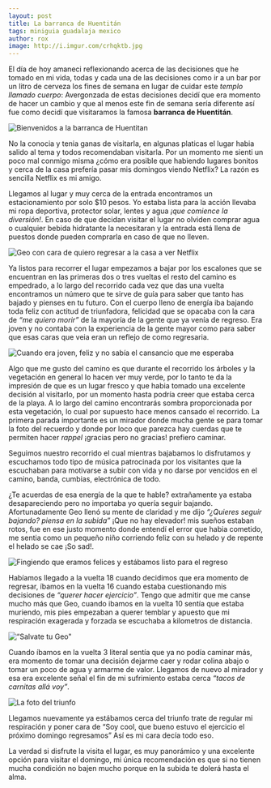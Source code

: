 ```yaml
---
layout: post
title: La barranca de Huentitán
tags: miniguia guadalaja mexico 
author: rox
image: http://i.imgur.com/crhqktb.jpg
---
```


El día de hoy amaneci reflexionando acerca de las decisiones que he tomado en mi vida, todas y cada una de las decisiones como ir a un bar por un litro de cerveza los fines de semana en lugar de cuidar este *templo llamado cuerpo*: Avergonzada de estas decisiones decidí que era momento de hacer un cambio y que al menos este fin de semana sería diferente así fue como decidí que visitaramos la famosa **barranca de Huentitán**.

![Bienvenidos a la barranca de Huentitan](http://i.imgur.com/nn2oRw2.jpg)

No la conocia y tenia ganas de visitarla, en algunas platicas el lugar habia salido al tema y todos recomendaban visitarla. Por un momento me sienti un poco mal conmigo misma ¿cómo era posible que habiendo lugares bonitos y cerca de la casa prefería pasar mis domingos viendo Netflix? La razón es sencilla Netflix es mi amigo.

Llegamos al lugar y muy cerca de la entrada encontramos un estacionamiento por solo $10 pesos. Yo estaba lista para la acción llevaba mi ropa deportiva, protector solar, lentes y agua *¡que comience la diversión!*. En caso de que decidan visitar el lugar no olviden comprar agua o cualquier bebida hidratante la necesitaran y la entrada está llena de puestos donde pueden comprarla en caso de que no lleven. 

![Geo con cara de quiero regresar a la casa a ver Netflix](http://i.imgur.com/r3OJLJU.jpg) 

Ya listos para recorrer el lugar empezamos a bajar por los escalones que se encuentran en las primeras dos o tres vueltas el resto del camino es empedrado, a lo largo del recorrido cada vez que das una vuelta encontramos un número que te sirve de guía para saber que tanto has bajado y pienses en tu futuro. Con el cuerpo lleno de energía iba bajando toda feliz con actitud de triunfadora, felicidad que se opacaba con la cara de *“me quiero morir”* de la mayoría de la gente que ya venía de regreso. Era joven y no contaba con la experiencia de la gente mayor como para saber que esas caras que veia eran un reflejo de como regresaria.

![Cuando era joven, feliz y no sabía el cansancio que me esperaba](http://i.imgur.com/0t2hP18.jpg)

Algo que me gusto del camino es que durante el recorrido los árboles y la vegetación en general lo hacen ver muy verde, por lo tanto te da la impresión de que es un lugar fresco y que habia tomado una excelente decisión al visitarlo, por un momento hasta podría creer que estaba cerca de la playa. A lo largo del camino encontrarás sombra proporcionada por esta vegetación, lo cual por supuesto hace menos cansado el recorrido.
La primera parada importante es un mirador donde mucha gente se para tomar la foto del recuerdo y donde por loco que parezca hay cuerdas que te permiten hacer *rappel* ¡gracias pero no gracias! prefiero caminar.

Seguimos nuestro recorrido el cual mientras bajabamos lo disfrutamos y escuchamos todo tipo de música patrocinada por los visitantes que la escuchaban para motivarse a subir con vida y no darse por vencidos en el camino, banda, cumbias, electrónica de todo.

¿Te acuerdas de esa energía de la que te hable? extrañamente ya estaba desapareciendo pero no importaba yo quería seguir bajando. Afortunadamente Geo llenó su mente de claridad y me dijo *“¿Quieres seguir bajando? piensa en la subida”* ¡Que no hay elevador! mis sueños estaban rotos, fue en ese justo momento donde entendí el error que habia cometido, me sentia como un pequeño niño corriendo feliz con su helado y de repente el helado se cae ¡So sad!.

![Fingiendo que eramos felices y estábamos listo para el regreso](http://i.imgur.com/KagGezp.jpg)

Habíamos llegado a la vuelta 18 cuando decidimos que era momento de regresar, íbamos en la vuelta 16 cuando estaba cuestionando mis decisiones de *“querer hacer ejercicio”*. Tengo que admitir que me canse mucho más que Geo, cuando ibamos en la vuelta 10 sentía que estaba muriendo, mis pies empezaban a querer temblar y apuesto que mi respiración exagerada y forzada se escuchaba a kilometros de distancia.

![“Salvate tu Geo"](http://i.imgur.com/Pyf9CpW.jpg) 

Cuando íbamos en la vuelta 3 literal sentía que ya no podía caminar más, era momento de tomar una decisión dejarme caer y rodar colina abajo o tomar un poco de agua y armarme de valor. Llegamos de nuevo al mirador y esa era excelente señal el fin de mi sufrimiento estaba cerca *“tacos de carnitas allá voy”*.

![La foto del triunfo](http://i.imgur.com/YypHCsI.jpg)

Llegamos nuevamente ya estábamos cerca del triunfo trate de regular mi respiración y poner cara de “Soy cool, que bueno estuvo el ejercicio el próximo domingo regresamos” Así es mi cara decía todo eso.

La verdad si disfrute la visita el lugar, es muy panorámico y una excelente opción para visitar el domingo, mi única recomendación es que si no tienen mucha condición no bajen mucho porque en la subida te dolerá hasta el alma.
